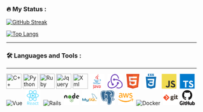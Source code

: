 ### :fire: My Status :

[![GitHub Streak](http://github-readme-streak-stats.herokuapp.com?user=Mahmoud-Da&theme=highcontrast&fire=DD2727)](https://git.io/streak-stats)

<!-- ![Anurag's GitHub stats](https://github-readme-stats.vercel.app/api?username=Mahmoud-Da&show_icons=true&theme=radical) -->

[![Top Langs](https://github-readme-stats.vercel.app/api/top-langs/?username=Mahmoud-Da&langs_count=1000000&layout=compact&theme=vision-friendly-dark&include_all_commits=true&hide_progress=true)](https://github.com/anuraghazra/github-readme-stats)

---

### :hammer_and_wrench: Languages and Tools :

---

<div>
  <img src="https://w7.pngwing.com/pngs/46/626/png-transparent-c-logo-the-c-programming-language-computer-icons-computer-programming-source-code-programming-miscellaneous-template-blue.png" title="C++" **alt="C++" width="40" height="40"/>
  <img src="https://upload.wikimedia.org/wikipedia/commons/c/c3/Python-logo-notext.svg" title="Python" **alt="Python" width="40" height="40"/>
  <img src="https://upload.wikimedia.org/wikipedia/commons/7/73/Ruby_logo.svg" title="Ruby" **alt="Ruby" width="40" height="40"/>
  <img src="https://upload.wikimedia.org/wikipedia/commons/8/83/Jquery-icon.svg" title="Jquery" **alt="Jquery" width="40" height="40"/>
  <img src="https://png.pngtree.com/png-vector/20190514/ourlarge/pngtree-xml-file-format-icon-design-png-image_1041771.jpg" title="Xml" **alt="Xml" width="40" height="40"/>
  <img src="https://github.com/devicons/devicon/blob/master/icons/java/java-original-wordmark.svg" title="Java" alt="Java" width="40" height="40"/>&nbsp;
  <img src="https://github.com/devicons/devicon/blob/master/icons/redux/redux-original.svg" title="Redux" alt="Redux " width="40" height="40"/>&nbsp;
  <img src="https://github.com/devicons/devicon/blob/master/icons/html5/html5-original.svg" title="HTML5" alt="HTML" width="40" height="40"/>&nbsp;
  <img src="https://github.com/devicons/devicon/blob/master/icons/css3/css3-plain-wordmark.svg"  title="CSS3" alt="CSS" width="40" height="40"/>&nbsp;
  <img src="https://github.com/devicons/devicon/blob/master/icons/javascript/javascript-original.svg" title="JavaScript" alt="JavaScript" width="40" height="40"/>&nbsp;
  <img src="https://github.com/devicons/devicon/blob/master/icons/typescript/typescript-original.svg" title="TypeScript" alt="TypeScript" width="40" height="40"/>&nbsp;
  <img src="https://masteringjs.io/assets/images/vue/vue.png" title="Vue" alt="Vue" width="40" height="40"/>&nbsp;
  <img src="https://github.com/devicons/devicon/blob/master/icons/react/react-original-wordmark.svg" title="React" alt="React" width="40" height="40"/>&nbsp;
  <img src="https://upload.wikimedia.org/wikipedia/commons/1/16/Ruby_on_Rails-logo.png" title="Rails" alt="Rails" width="40" height="40"/>&nbsp;
  <img src="https://github.com/devicons/devicon/blob/master/icons/nodejs/nodejs-original-wordmark.svg" title="NodeJS" alt="NodeJS" width="40" height="40"/>&nbsp;
  <img src="https://github.com/devicons/devicon/blob/master/icons/mysql/mysql-original-wordmark.svg" title="MySQL"  alt="MySQL" width="40" height="40"/>&nbsp;
  <img src="https://github.com/devicons/devicon/blob/master/icons/postgresql/postgresql-plain.svg" title="MySQL"  alt="MySQL" width="40" height="40"/>&nbsp;
  <img src="https://github.com/devicons/devicon/blob/master/icons/amazonwebservices/amazonwebservices-plain-wordmark.svg" title="AWS" alt="AWS" width="40" height="40"/>&nbsp;
  <img src="https://static.cdnlogo.com/logos/d/56/docker.svg" title="Docker" alt="Docker" width="40" height="40"/>&nbsp;
  <img src="https://github.com/devicons/devicon/blob/master/icons/git/git-original-wordmark.svg" title="Git" **alt="Git" width="40" height="40"/>
  <img src="https://github.com/devicons/devicon/blob/master/icons/github/github-original-wordmark.svg" title="GitHub" **alt="GitHub" width="40" height="40"/>
</div>
